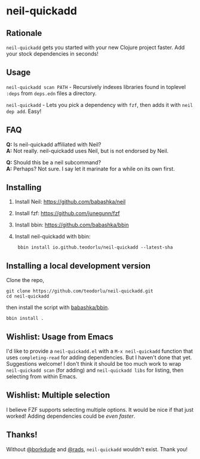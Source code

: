 # neil-quickadd

## Rationale

`neil-quickadd` gets you started with your new Clojure project faster.
Add your stock dependencies in seconds!

## Usage

`neil-quickadd scan PATH` - Recursively indexes libraries found in toplevel `:deps` from `deps.edn` files a directory.

`neil-quickadd` - Lets you pick a dependency with `fzf`, then adds it with `neil dep add`. Easy!

## FAQ

**Q:** Is neil-quickadd affiliated with Neil?
<br>
**A:** Not really. neil-quickadd uses Neil, but is not endorsed by Neil.

**Q:** Should this be a neil subcommand?
<br>
**A:** Perhaps? Not sure. I say let it marinate for a while on its own first.

## Installing

1. Install Neil: https://github.com/babashka/neil
2. Install fzf: https://github.com/junegunn/fzf
3. Install bbin: https://github.com/babashka/bbin
3. Install neil-quickadd with bbin:

        bbin install io.github.teodorlu/neil-quickadd --latest-sha

## Installing a local development version

Clone the repo,

    git clone https://github.com/teodorlu/neil-quickadd.git
    cd neil-quickadd
        
then install the script with [babashka/bbin][babashka-bbin].

    bbin install .

[babashka-bbin]: https://github.com/babashka/bbin

## Wishlist: Usage from Emacs

I'd like to provide a `neil-quickadd.el` with a `M-x neil-quickadd` function that uses `completing-read` for adding dependencies.
But I haven't done that yet.
Suggestions welcome!
I don't think it should be too much work to wrap `neil-quickadd scan` (for adding) and `neil-quickadd libs` for listing, then selecting from within Emacs.

## Wishlist: Multiple selection

I believe FZF supports selecting multiple options. It would be nice if that just worked! Adding dependencies could be _even faster_.

## Thanks!

Without [@borkdude][borkdude] and [@rads][rads], `neil-quickadd` wouldn't exist. Thank you!

[borkdude]: https://github.com/borkdude/
[rads]: https://github.com/rads/

